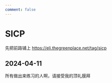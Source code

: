 ```yaml
---
comment: false
---
```


# SICP

先把前路铺上 https://eli.thegreenplace.net/tag/sicp

## 2024-04-11

所有做出来练习的人啊，请接受我的顶礼膜拜